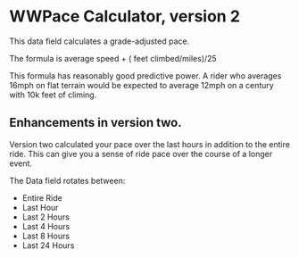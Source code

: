 # WWPace Calculator, version 2

This data field calculates a grade-adjusted pace.

The formula is average speed + ( feet climbed/miles)/25 

This formula has reasonably good predictive power.   A rider who
averages 16mph on flat terrain would be expected to average 12mph 
on a  century with 10k feet of climing.  

## Enhancements in version two.

Version two calculated your pace over the last hours in addition to the entire ride.   This can give you a sense of ride pace over the course of a longer event.

The Data field rotates between:
- Entire Ride
- Last Hour
- Last 2 Hours
- Last 4 Hours
- Last 8 Hours
- Last 24 Hours 
